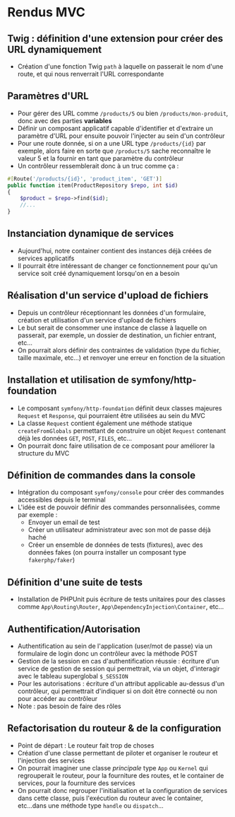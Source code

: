# Rendus MVC

## Twig : définition d'une extension pour créer des URL dynamiquement

- Création d'une fonction Twig `path` à laquelle on passerait le nom d'une route, et qui nous renverrait l'URL correspondante

## Paramètres d'URL

- Pour gérer des URL comme `/products/5` ou bien `/products/mon-produit`, donc avec des parties **variables**
- Définir un composant applicatif capable d'identifier et d'extraire un paramètre d'URL pour ensuite pouvoir l'injecter au sein d'un contrôleur
- Pour une route donnée, si on a une URL type `/products/{id}` par exemple, alors faire en sorte que `/products/5` sache reconnaître le valeur 5 et la fournir en tant que paramètre du contrôleur
- Un contrôleur ressemblerait donc à un truc comme ça :

```php
#[Route('/products/{id}', 'product_item', 'GET')]
public function item(ProductRepository $repo, int $id)
{
    $product = $repo->find($id);
    //...
}
```

## Instanciation dynamique de services

- Aujourd'hui, notre container contient des instances déjà créées de services applicatifs
- Il pourrait être intéressant de changer ce fonctionnement pour qu'un service soit créé dynamiquement lorsqu'on en a besoin

## Réalisation d'un service d'upload de fichiers

- Depuis un contrôleur réceptionnant les données d'un formulaire, création et utilisation d'un service d'upload de fichiers
- Le but serait de consommer une instance de classe à laquelle on passerait, par exemple, un dossier de destination, un fichier entrant, etc...
- On pourrait alors définir des contraintes de validation (type du fichier, taille maximale, etc...) et renvoyer une erreur en fonction de la situation

## Installation et utilisation de symfony/http-foundation

- Le composant `symfony/http-foundation` définit deux classes majeures `Request` et `Response`, qui pourraient être utilisées au sein du MVC
- La classe `Request` contient également une méthode statique `createFromGlobals` permettant de construire un objet `Request` contenant déjà les données `GET`, `POST`, `FILES`, etc...
- On pourrait donc faire utilisation de ce composant pour améliorer la structure du MVC

## Définition de commandes dans la console

- Intégration du composant `symfony/console` pour créer des commandes accessibles depuis le terminal
- L'idée est de pouvoir définir des commandes personnalisées, comme par exemple :
  - Envoyer un email de test
  - Créer un utilisateur administrateur avec son mot de passe déjà haché
  - Créer un ensemble de données de tests (fixtures), avec des données fakes (on pourra installer un composant type `fakerphp/faker`)

## Définition d'une suite de tests

- Installation de PHPUnit puis écriture de tests unitaires pour des classes comme `App\Routing\Router`, `App\DependencyInjection\Container`, etc...

## Authentification/Autorisation

- Authentification au sein de l'application (user/mot de passe) via un formulaire de login donc un contrôleur avec la méthode POST
- Gestion de la session en cas d'authentification réussie : écriture d'un service de gestion de session qui permettrait, via un objet, d'interagir avec le tableau superglobal `$_SESSION`
- Pour les autorisations : écriture d'un attribut applicable au-dessus d'un contrôleur, qui permettrait d'indiquer si on doit être connecté ou non pour accéder au contrôleur
- Note : pas besoin de faire des rôles

## Refactorisation du routeur & de la configuration

- Point de départ : Le routeur fait trop de choses
- Création d'une classe permettant de piloter et organiser le routeur et l'injection des services
- On pourrait imaginer une classe _principale_ type `App` ou `Kernel` qui regrouperait le routeur, pour la fourniture des routes, et le container de services, pour la fourniture des services
- On pourrait donc regrouper l'initialisation et la configuration de services dans cette classe, puis l'exécution du routeur avec le container, etc...dans une méthode type `handle` ou `dispatch`...
